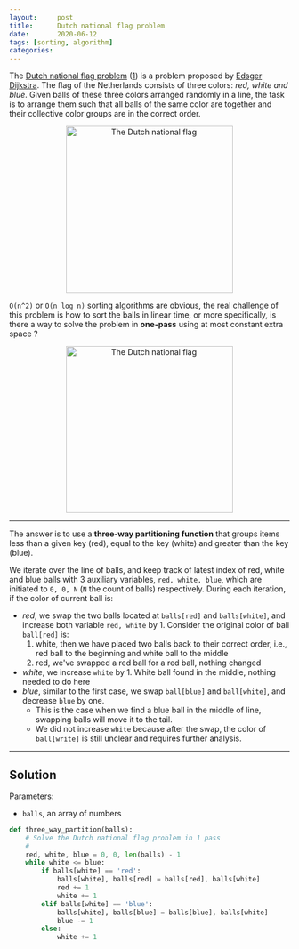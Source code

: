 ```yaml
---
layout:     post
title:      Dutch national flag problem
date:       2020-06-12
tags: [sorting, algorithm]
categories: 
---
```


The [Dutch national flag problem](https://en.wikipedia.org/wiki/Dutch_national_flag_problem) ([1](http://www.csse.monash.edu.au/~lloyd/tildeAlgDS/Sort/Flag/)) is a problem proposed by [Edsger Dijkstra](https://en.wikipedia.org/wiki/Edsger_Dijkstra). The flag of the Netherlands consists of three colors: *red, white and blue*. Given balls of these three colors arranged randomly in a line, the task is to arrange them such that all balls of the same color are together and their collective color groups are in the correct order.

<p align="center">
    <img src="https://upload.wikimedia.org/wikipedia/commons/thumb/2/20/Flag_of_the_Netherlands.svg/900px-Flag_of_the_Netherlands.svg.png" width='300px' alt='The Dutch national flag'>
</p>

`O(n^2)` or `O(n log n)` sorting algorithms are obvious, the real challenge of this problem is how to sort the balls in linear time, or more specifically, is there a way to solve the problem in **one-pass** using at most constant extra space ?

<p align="center">
    <img src="https://bit.ly/37VQ0jV" width='300px' alt='The Dutch national flag'>
</p>

---

The answer is to use a **three-way partitioning function** that groups items less than a given key (red), equal to the key (white) and greater than the key (blue). 

We iterate over the line of balls, and keep track of latest index of red, white and blue balls with 3 auxiliary variables, `red, white, blue`, which are initiated to `0, 0, N` (`N` the count of balls) respectively. During each iteration, if the color of current ball is:
* *red*, we swap the two balls located at `balls[red]` and `balls[white]`, and increase both variable `red, white` by 1. Consider the original color of ball `ball[red]` is:
    1. white, then we have placed two balls back to their correct order, i.e., red ball to the beginning and white ball to the middle
    2. red, we've swapped a red ball for a red ball, nothing changed
* *white*, we increase `white` by 1. White ball found in the middle, nothing needed to do here
* *blue*, similar to the first case, we swap `ball[blue]` and `ball[white]`, and decrease `blue` by one. 
    * This is the case when we find a blue ball in the middle of line, swapping balls will move it to the tail.  
    * We did not increase `white` because after the swap, the color of `ball[write]` is still unclear and requires further analysis.
     
--- 

## Solution
Parameters: 
* `balls`, an array of numbers 

```python
def three_way_partition(balls):
    # Solve the Dutch national flag problem in 1 pass
    # 
    red, white, blue = 0, 0, len(balls) - 1
    while white <= blue:
        if balls[white] == 'red':
            balls[white], balls[red] = balls[red], balls[white]
            red += 1
            white += 1
        elif balls[white] == 'blue':
            balls[white], balls[blue] = balls[blue], balls[white]
            blue -= 1
        else:
            white += 1
```
